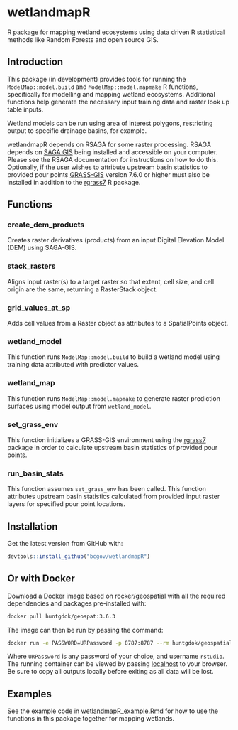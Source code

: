 # wetlandmapR
R package for mapping wetland ecosystems using data driven R statistical methods like Random Forests and open source GIS.

## Introduction
This package (in development) provides tools for running the `ModelMap::model.build` and `ModelMap::model.mapmake` R functions, specifically for modelling and mapping wetland ecosystems. Additional functions help generate the necessary input training data and raster look up table inputs.

Wetland models can be run using area of interest polygons, restricting output to specific drainage basins, for example.

wetlandmapR depends on RSAGA for some raster processing. RSAGA depends on [SAGA GIS](http://www.saga-gis.org/en/index.html) being installed and accessible on your computer. Please see the RSAGA documentation for instructions on how to do this. Optionally, if the user wishes to attribute upstream basin statistics to provided pour points [GRASS-GIS](https://grass.osgeo.org/) version 7.6.0 or higher must also be installed in addition to the [rgrass7](https://cran.r-project.org/web/packages/rgrass7/index.html) R package. 

## Functions
### create_dem_products
Creates raster derivatives (products) from an input Digital Elevation Model (DEM) using SAGA-GIS.

### stack_rasters
Aligns input raster(s) to a target raster so that extent, cell size, and cell origin are the same, returning a RasterStack object.

### grid_values_at_sp
Adds cell values from a Raster object as attributes to a SpatialPoints object.

### wetland_model
This function runs `ModelMap::model.build` to build a wetland model using training data attributed with predictor values.

### wetland_map
This function runs `ModelMap::model.mapmake` to generate raster prediction surfaces using model output from `wetland_model`.

### set_grass_env
This function initializes a GRASS-GIS environment using the [rgrass7](https://cran.r-project.org/web/packages/rgrass7/index.html) package in order to calculate upstream basin statistics of provided pour points.

### run_basin_stats
This function assumes `set_grass_env` has been called. This function attributes upstream basin statistics calculated from provided input raster layers for specified pour point locations. 

## Installation
Get the latest version from GitHub with:
```r
devtools::install_github("bcgov/wetlandmapR")
```

## Or with Docker 
Download a Docker image based on rocker/geospatial with all the required dependencies and packages pre-installed with:
```bash
docker pull huntgdok/geospat:3.6.3
```
The image can then be run by passing the command:
```bash
docker run -e PASSWORD=URPassword -p 8787:8787 --rm huntgdok/geospatial:3.6.3 
``` 
Where `URPassword` is any password of your choice, and username `rstudio`. The running container can be viewed by passing [localhost](http://localhost:8787/) to your browser. Be sure to copy all outputs locally before exiting as all data will be lost.  

## Examples
See the example code in [wetlandmapR_example.Rmd]( https://github.com/HunterGleason/wetlandmapR/blob/hg_wetlandmapR/vignettes/wetlandmapR_example.Rmd) for how to use the functions in this package together for mapping wetlands.
